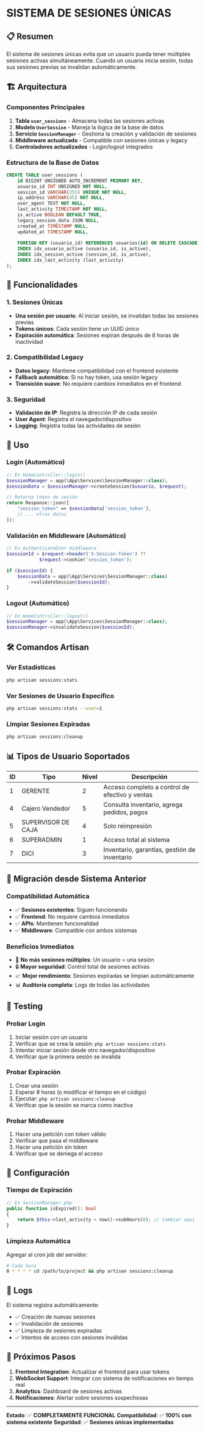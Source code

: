 # SISTEMA DE SESIONES ÚNICAS

## 📋 Resumen

El sistema de sesiones únicas evita que un usuario pueda tener múltiples sesiones activas simultáneamente. Cuando un usuario inicia sesión, todas sus sesiones previas se invalidan automáticamente.

## 🏗️ Arquitectura

### Componentes Principales

1. **Tabla `user_sessions`** - Almacena todas las sesiones activas
2. **Modelo `UserSession`** - Maneja la lógica de la base de datos
3. **Servicio `SessionManager`** - Gestiona la creación y validación de sesiones
4. **Middleware actualizado** - Compatible con sesiones únicas y legacy
5. **Controladores actualizados** - Login/logout integrados

### Estructura de la Base de Datos

```sql
CREATE TABLE user_sessions (
    id BIGINT UNSIGNED AUTO_INCREMENT PRIMARY KEY,
    usuario_id INT UNSIGNED NOT NULL,
    session_id VARCHAR(255) UNIQUE NOT NULL,
    ip_address VARCHAR(45) NOT NULL,
    user_agent TEXT NOT NULL,
    last_activity TIMESTAMP NOT NULL,
    is_active BOOLEAN DEFAULT TRUE,
    legacy_session_data JSON NULL,
    created_at TIMESTAMP NULL,
    updated_at TIMESTAMP NULL,
    
    FOREIGN KEY (usuario_id) REFERENCES usuarios(id) ON DELETE CASCADE,
    INDEX idx_usuario_active (usuario_id, is_active),
    INDEX idx_session_active (session_id, is_active),
    INDEX idx_last_activity (last_activity)
);
```

## 🔧 Funcionalidades

### 1. Sesiones Únicas
- **Una sesión por usuario**: Al iniciar sesión, se invalidan todas las sesiones previas
- **Tokens únicos**: Cada sesión tiene un UUID único
- **Expiración automática**: Sesiones expiran después de 8 horas de inactividad

### 2. Compatibilidad Legacy
- **Datos legacy**: Mantiene compatibilidad con el frontend existente
- **Fallback automático**: Si no hay token, usa sesión legacy
- **Transición suave**: No requiere cambios inmediatos en el frontend

### 3. Seguridad
- **Validación de IP**: Registra la dirección IP de cada sesión
- **User Agent**: Registra el navegador/dispositivo
- **Logging**: Registra todas las actividades de sesión

## 🚀 Uso

### Login (Automático)
```php
// En HomeController::login()
$sessionManager = app(\App\Services\SessionManager::class);
$sessionData = $sessionManager->createSession($usuario, $request);

// Retorna token de sesión
return Response::json([
    "session_token" => $sessionData['session_token'],
    // ... otros datos
]);
```

### Validación en Middleware (Automático)
```php
// En AuthenticateUser middleware
$sessionId = $request->header('X-Session-Token') ?? 
            $request->cookie('session_token');

if ($sessionId) {
    $sessionData = app(\App\Services\SessionManager::class)
        ->validateSession($sessionId);
}
```

### Logout (Automático)
```php
// En HomeController::logout()
$sessionManager = app(\App\Services\SessionManager::class);
$sessionManager->invalidateSession($sessionId);
```

## 🛠️ Comandos Artisan

### Ver Estadísticas
```bash
php artisan sessions:stats
```

### Ver Sesiones de Usuario Específico
```bash
php artisan sessions:stats --user=1
```

### Limpiar Sesiones Expiradas
```bash
php artisan sessions:cleanup
```

## 📊 Tipos de Usuario Soportados

| ID | Tipo | Nivel | Descripción |
|----|------|-------|-------------|
| 1 | GERENTE | 2 | Acceso completo a control de efectivo y ventas |
| 4 | Cajero Vendedor | 5 | Consulta inventario, agrega pedidos, pagos |
| 5 | SUPERVISOR DE CAJA | 4 | Solo reimpresión |
| 6 | SUPERADMIN | 1 | Acceso total al sistema |
| 7 | DICI | 3 | Inventario, garantías, gestión de inventario |

## 🔄 Migración desde Sistema Anterior

### Compatibilidad Automática
- ✅ **Sesiones existentes**: Siguen funcionando
- ✅ **Frontend**: No requiere cambios inmediatos
- ✅ **APIs**: Mantienen funcionalidad
- ✅ **Middleware**: Compatible con ambos sistemas

### Beneficios Inmediatos
- 🚫 **No más sesiones múltiples**: Un usuario = una sesión
- 🔒 **Mayor seguridad**: Control total de sesiones activas
- 📈 **Mejor rendimiento**: Sesiones expiradas se limpian automáticamente
- 📊 **Auditoría completa**: Logs de todas las actividades

## 🧪 Testing

### Probar Login
1. Iniciar sesión con un usuario
2. Verificar que se crea la sesión: `php artisan sessions:stats`
3. Intentar iniciar sesión desde otro navegador/dispositivo
4. Verificar que la primera sesión se invalida

### Probar Expiración
1. Crear una sesión
2. Esperar 8 horas (o modificar el tiempo en el código)
3. Ejecutar: `php artisan sessions:cleanup`
4. Verificar que la sesión se marca como inactiva

### Probar Middleware
1. Hacer una petición con token válido
2. Verificar que pasa el middleware
3. Hacer una petición sin token
4. Verificar que se deniega el acceso

## 🔧 Configuración

### Tiempo de Expiración
```php
// En SessionManager.php
public function isExpired(): bool
{
    return $this->last_activity < now()->subHours(8); // Cambiar aquí
}
```

### Limpieza Automática
Agregar al cron job del servidor:
```bash
# Cada hora
0 * * * * cd /path/to/project && php artisan sessions:cleanup
```

## 📝 Logs

El sistema registra automáticamente:
- ✅ Creación de nuevas sesiones
- ✅ Invalidación de sesiones
- ✅ Limpieza de sesiones expiradas
- ✅ Intentos de acceso con sesiones inválidas

## 🎯 Próximos Pasos

1. **Frontend Integration**: Actualizar el frontend para usar tokens
2. **WebSocket Support**: Integrar con sistema de notificaciones en tiempo real
3. **Analytics**: Dashboard de sesiones activas
4. **Notificaciones**: Alertar sobre sesiones sospechosas

---

**Estado**: ✅ **COMPLETAMENTE FUNCIONAL**
**Compatibilidad**: ✅ **100% con sistema existente**
**Seguridad**: ✅ **Sesiones únicas implementadas** 